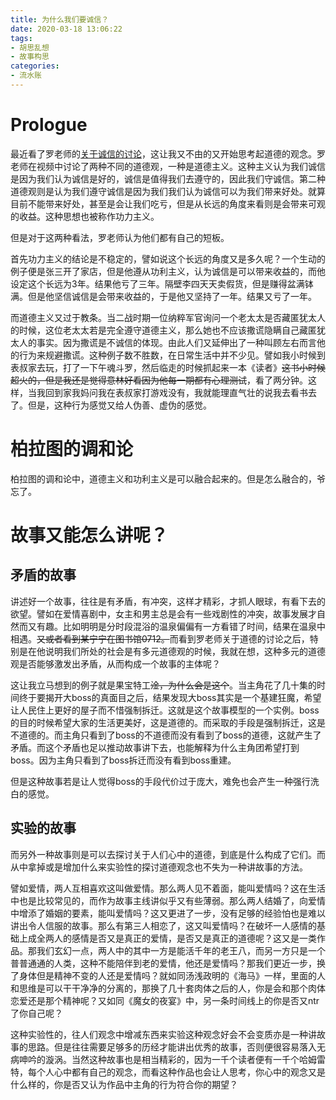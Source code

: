 ```yaml
---
title: 为什么我们要诚信？
date: 2020-03-18 13:06:22
tags: 
- 胡思乱想
- 故事构思
categories:
- 流水账
---
```


# Prologue

最近看了罗老师的[关于诚信的讨论](https://www.bilibili.com/video/av95872350)，这让我又不由的又开始思考起道德的观念。罗老师在视频中讨论了两种不同的道德观，一种是道德主义。这种主义认为我们诚信是因为我们认为诚信是好的，诚信是值得我们去遵守的，因此我们守诚信。第二种道德观则是认为我们遵守诚信是因为我们我们认为诚信可以为我们带来好处。就算目前不能带来好处，甚至是会让我们吃亏，但是从长远的角度来看则是会带来可观的收益。这种思想也被称作功力主义。

但是对于这两种看法，罗老师认为他们都有自己的短板。

首先功力主义的结论是不稳定的，譬如说这个长远的角度又是多久呢？一个生动的例子便是张三开了家店，但是他遵从功利主义，认为诚信是可以带来收益的，而他设定这个长远为3年。结果他亏了三年。隔壁李四天天卖假货，但是赚得盆满钵满。但是他坚信诚信是会带来收益的，于是他又坚持了一年。结果又亏了一年。

而道德主义又过于教条。当二战时期一位纳粹军官询问一个老太太是否藏匿犹太人的时候，这位老太太若是完全遵守道德主义，那么她也不应该撒谎隐瞒自己藏匿犹太人的事实。因为撒谎是不诚信的体现。由此人们又延伸出了一种叫顾左右而言他的行为来规避撒谎。这种例子数不胜数，在日常生活中并不少见。譬如我小时候到表叔家去玩，打了一下午魂斗罗，然后临走的时候抓起来一本《读者》~~这书小时候超火的，但是我还是觉得意林好看因为他每一期都有心理测试~~，看了两分钟。这样，当我回到家我妈问我在表叔家打游戏没有，我就能理直气壮的说我去看书去了。但是，这种行为感觉又给人伪善、虚伪的感觉。

# 柏拉图的调和论

柏拉图的调和论中，道德主义和功利主义是可以融合起来的。但是怎么融合的，爷忘了。

# 故事又能怎么讲呢？

## 矛盾的故事

讲述好一个故事，往往是有矛盾，有冲突，这样才精彩，才抓人眼球，有看下去的欲望。譬如在爱情喜剧中，女主和男主总是会有一些戏剧性的冲突，故事发展才自然而又有趣。比如明明是分时段混浴的温泉偏偏有一方看错了时间，结果在温泉中相遇。~~又或者看到某宁宁在图书馆0712。~~而看到罗老师关于道德的讨论之后，特别是在他说明我们所处的社会是有多元道德观的时候，我就在想，这种多元的道德观是否能够激发出矛盾，从而构成一个故事的主体呢？

这让我立马想到的例子就是果宝特工~~淦，为什么会是这个~~。当主角花了几十集的时间终于要揭开大boss的真面目之后，结果发现大boss其实是一个基建狂魔，希望让人民住上更好的屋子而不惜强制拆迁。这就是这个故事模型的一个实例。boss的目的时候希望大家的生活更美好，这是道德的。而采取的手段是强制拆迁，这是不道德的。而主角只看到了boss的不道德而没有看到了boss的道德，这就产生了矛盾。而这个矛盾也足以推动故事讲下去，也能解释为什么主角团希望打到boss。因为主角只看到了boss拆迁而没有看到boss重建。

但是这种故事若是让人觉得boss的手段代价过于庞大，难免也会产生一种强行洗白的感觉。

## 实验的故事

而另外一种故事则是可以去探讨关于人们心中的道德，到底是什么构成了它们。而从中拿掉或是增加什么来实验性的探讨道德观念也不失为一种讲故事的方法。

譬如爱情，两人互相喜欢这叫做爱情。那么两人见不着面，能叫爱情吗？这在生活中也是比较常见的，而作为故事主线讲似乎又有些薄弱。那么两人结婚了，向爱情中增添了婚姻的要素，能叫爱情吗？这又更进了一步，没有足够的经验怕也是难以讲出令人信服的故事。那么有第三人相恋了，这又叫爱情吗？在破坏一人感情的基础上成全两人的感情是否又是真正的爱情，是否又是真正的道德呢？这又是一类作品。那我们玄幻一点，两人中的其中一方是能活千年的老王八，而另一方只是一个普普通通的人类，这种不能陪伴到老的爱情，他还是爱情吗？那我们更近一步，换了身体但是精神不变的人还是爱情吗？就如同汤浅政明的《海马》一样，里面的人和思维是可以干干净净的分离的，那换了几十套肉体之后的人，你是会和那个肉体恋爱还是那个精神呢？又如同《魔女的夜宴》中，另一条时间线上的你是否又ntr了你自己呢？

这种实验性的，往人们观念中增减东西来实验这种观念好会不会变质亦是一种讲故事的思路。但是往往需要足够多的历经才能讲出优秀的故事，否则便很容易落入无病呻吟的漩涡。当然这种故事也是相当精彩的，因为一千个读者便有一千个哈姆雷特，每个人心中都有自己的观念，而看这种作品也会让人思考，你心中的观念又是什么样的，你是否又认为作品中主角的行为符合你的期望？

